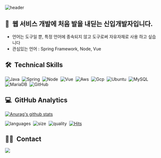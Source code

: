 


![header](https://capsule-render.vercel.app/api?type=waving&color=auto&height=200&section=header&text=도전하는%20개발자&fontSize=90&animation=scaleIn)

  
## 👋 &nbsp;웹 서비스 개발에 처음 발을 내딛는 신입개발자입니다. 

- 언어는 도구일 뿐, 특정 언어에 종속되지 않고 도구로써 자유자재로 사용 하고 싶습니다
- 관심있는 언어 : Spring Framework, Node, Vue <br/>


## 🛠 &nbsp;Technical Skills
![Java](https://img.shields.io/badge/Java-007396?style=flat&logo=java&logoColor=white)&nbsp;
![Spring](https://img.shields.io/badge/Spring-6DB33F?style=flat&logo=Spring&logoColor=white)&nbsp;
![Node](https://img.shields.io/badge/Node-6DB33F?style=flat&logo=node-dot-js&logoColor=white)&nbsp;
![Vue](https://img.shields.io/badge/Vue-4FC08D?style=flat&logo=vue-dot-js&logoColor=white)&nbsp;
![Aws](https://img.shields.io/badge/Aws-05122A?style=flat&logo=amazonaws&logoColor=white)&nbsp;
![Gcp](https://img.shields.io/badge/Gcp-05122A?style=flat&logo=googlecloud&logoColor=white)&nbsp;
![Ubuntu](https://img.shields.io/badge/ubuntu-05122A?style=flat&logo=ubuntu&logoColor=white)&nbsp;
![MySQL](https://img.shields.io/badge/MySQL-4479A1?style=flat&logo=MySQL&logoColor=white)&nbsp;
![MariaDB](https://img.shields.io/badge/MariaDB-003545?style=flat&logo=MariaDB&logoColor=white)&nbsp;
![GitHub](https://img.shields.io/badge/-GitHub-05122A?style=flat&logo=github)&nbsp;
<br/>


## 💻 &nbsp;GitHub Analytics
[![Anurag's github stats](https://github-readme-stats.vercel.app/api?username=snapthecode&hide=stars&show_icons=true&theme=vue)](https://github.com/anuraghazra/github-readme-stats)
<br/>

![languages](https://img.shields.io/github/languages/count/snapthecode/luvit)&nbsp;
![size](https://img.shields.io/github/languages/code-size/snapthecode/luvit)&nbsp;
![quality](https://img.shields.io/codefactor/grade/github/snapthecode/server)&nbsp;
[![Hits](https://hits.seeyoufarm.com/api/count/incr/badge.svg?url=https%3A%2F%2Fgithub.com%2Fsnapthecode%2Fsnapthecode&count_bg=%2379C83D&title_bg=%23555555&icon=checkmarx.svg&icon_color=%23B0B0B0&title=&edge_flat=false)](https://hits.seeyoufarm.com)


## 🤝🏻 &nbsp;Contact
<a href="mailto:pdc8972@gmail.com"><img src="https://img.shields.io/badge/Gmail-D14836?style=flat&logo=Gmail&logoColor=white"/></a>



<!--
[![Top Langs](https://github-readme-stats.vercel.app/api/top-langs/?username=sowon-dev&layout=compact&theme=algolia)](https://github.com/anuraghazra/github-readme-stats)
-->
